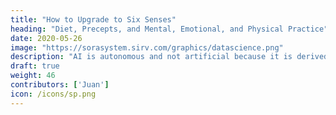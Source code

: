 ```yaml
---
title: "How to Upgrade to Six Senses"
heading: "Diet, Precepts, and Mental, Emotional, and Physical Practice"
date: 2020-05-26
image: "https://sorasystem.sirv.com/graphics/datascience.png"
description: "AI is autonomous and not artificial because it is derived from natural intelligence"
draft: true
weight: 46
contributors: ['Juan']
icon: /icons/sp.png
---
```


